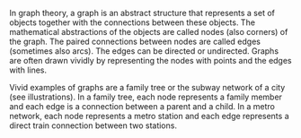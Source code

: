 In graph theory, a graph is an abstract structure that represents a set of objects together with the connections between these objects. The mathematical abstractions of the objects are called nodes (also corners) of the graph. The paired connections between nodes are called edges (sometimes also arcs). The edges can be directed or undirected. Graphs are often drawn vividly by representing the nodes with points and the edges with lines.

Vivid examples of graphs are a family tree or the subway network of a city (see illustrations). In a family tree, each node represents a family member and each edge is a connection between a parent and a child. In a metro network, each node represents a metro station and each edge represents a direct train connection between two stations.
